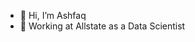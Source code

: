 - 👋 Hi, I’m Ashfaq
- 👀 Working at Allstate as a Data Scientist

<!---
ashfaq-h/ashfaq-h is a ✨ special ✨ repository because its `README.md` (this file) appears on your GitHub profile.
You can click the Preview link to take a look at your changes.
--->
